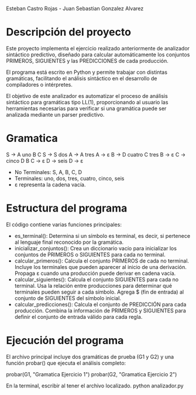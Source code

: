 Esteban Castro Rojas - Juan Sebastian Gonzalez Alvarez

# Descripción del proyecto

Este proyecto implementa el ejercicio realizado anteriormente de analizador sintáctico predictivo, diseñado para calcular automáticamente los conjuntos PRIMEROS, SIGUIENTES y las PREDICCIONES de cada producción.

El programa está escrito en Python y permite trabajar con distintas gramáticas, facilitando el análisis sintáctico en el desarrollo de compiladores o intérpretes.

El objetivo de este analizador es automatizar el proceso de análisis sintáctico para gramáticas tipo LL(1), proporcionando al usuario las herramientas necesarias para verificar si una gramática puede ser analizada mediante un parser predictivo.

# Gramatica

S → A uno B C
S → S dos
A → A tres
A → ε
B → D cuatro C tres
B → ε
C → cinco D B
C → ε
D → seis
D → ε

- No Terminales: S, A, B, C, D
- Terminales: uno, dos, tres, cuatro, cinco, seis
- ε representa la cadena vacía.

# Estructura del programa

El código contiene varias funciones principales:

- es_terminal(): Determina si un símbolo es terminal, es decir, si pertenece al lenguaje final reconocido por la gramática.
- inicializar_conjuntos(): Crea un diccionario vacío para inicializar los conjuntos de PRIMEROS o SIGUIENTES para cada no terminal.
- calcular_primeros(): Calcula el conjunto PRIMEROS de cada no terminal. Incluye los terminales que pueden aparecer al inicio de una derivación. Propaga ε cuando una producción puede derivar en cadena vacía.
- calcular_siguientes(): Calcula el conjunto SIGUIENTES para cada no terminal. Usa la relación entre producciones para determinar qué terminales pueden seguir a cada símbolo. Agrega $ (fin de entrada) al conjunto de SIGUIENTES del símbolo inicial.
- calcular_predicciones(): Calcula el conjunto de PREDICCIÓN para cada producción. Combina la información de PRIMEROS y SIGUIENTES para definir el conjunto de entrada válido para cada regla.

# Ejecución del programa

El archivo principal incluye dos gramáticas de prueba (G1 y G2) y una función probar() que ejecuta el análisis completo:

probar(G1, "Gramatica Ejercicio 1")
probar(G2, "Gramatica Ejercicio 2")

En la terminal, escribir al tener el archivo localizado.
python analizador.py
